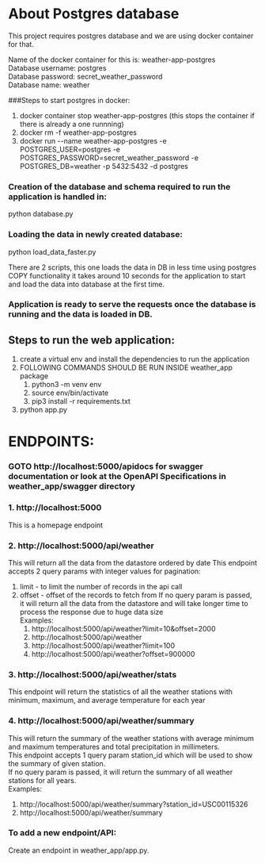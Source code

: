 
# About Postgres database
This project requires postgres database and we are using docker container for that.

Name of the docker container for this is: weather-app-postgres  
Database username: postgres  
Database password: secret_weather_password  
Database name: weather

###Steps to start postgres in docker:
1. docker container stop weather-app-postgres (this stops the container if there is already a one runnning)
2. docker rm -f weather-app-postgres
3. docker run --name weather-app-postgres -e POSTGRES_USER=postgres -e POSTGRES_PASSWORD=secret_weather_password -e POSTGRES_DB=weather -p 5432:5432 -d postgres


### Creation of the database and schema required to run the application is handled in:
python database.py

### Loading the data in newly created database:
python load_data_faster.py  

There are 2 scripts, this one loads the data in DB in less time using postgres COPY functionality
it takes around 10 seconds for the application to start and load the data into database at the first time.

### Application is ready to serve the requests once the database is running and the data is loaded in DB.

## Steps to run the web application:
1. create a virtual env and install the dependencies to run the application
2. FOLLOWING COMMANDS SHOULD BE RUN INSIDE weather_app package 
   1. python3 -m venv env
   2. source env/bin/activate
   3. pip3 install -r requirements.txt
3. python app.py

# ENDPOINTS:

### GOTO http://localhost:5000/apidocs for swagger documentation or look at the OpenAPI Specifications in weather_app/swagger directory

### 1. http://localhost:5000
This is a homepage endpoint

### 2. http://localhost:5000/api/weather
This will return all the data from the datastore ordered by date
This endpoint accepts 2 query params with integer values for pagination:
1. limit - to limit the number of records in the api call
2. offset - offset of the records to fetch from
    If no query param is passed, it will return all the data from the datastore and will take
    longer time to process the response due to huge data size  
    Examples: 
   1. http://localhost:5000/api/weather?limit=10&offset=2000
   2. http://localhost:5000/api/weather
   3. http://localhost:5000/api/weather?limit=100
   4. http://localhost:5000/api/weather?offset=900000

### 3. http://localhost:5000/api/weather/stats
This endpoint will return the statistics of all the weather stations with minimum, maximum, and average temperature for each year

### 4. http://localhost:5000/api/weather/summary
This will return the summary of the weather stations with average minimum and maximum temperatures and total precipitation in millimeters.  
This endpoint accepts 1 query param station_id which will be used to show the summary of given station.  
If no query param is passed, it will return the summary of all weather stations for all years.  
Examples:
1. http://localhost:5000/api/weather/summary?station_id=USC00115326
2. http://localhost:5000/api/weather/summary

### To add a new endpoint/API:
Create an endpoint in weather_app/app.py.
